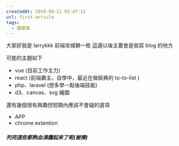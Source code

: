 ```yaml
---
createdAt: 2019-09-21 01:47:12
url: first-article
tags:
  - 隨便寫
---
```


大家好我是 larrykkk 前端攻城獅一枚
這邊以後主要會是我寫 blog 的地方

<!--more-->

可能的主題如下

- vue (目前工作主力)
- react (前端霸主，自學中，最近在做經典的 to-to-list )
- php、laravel (想多學一點後端技能)
- d3、canvas、svg 繪圖

還有幾個很有興趣但短期內應該不會碰的選項

- APP
- chrome extention

##### 列完這些都熱血沸騰起來了呢(被揍)
